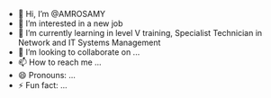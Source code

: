 - 👋 Hi, I’m @AMROSAMY
- 👀 I’m interested in a new job
- 🌱 I’m currently learning in level V training, Specialist Technician in Network and IT Systems Management
- 💞️ I’m looking to collaborate on ...
- 📫 How to reach me ...
- 😄 Pronouns: ...
- ⚡ Fun fact: ...

<!---
AMROSAMY/AMROSAMY is a ✨ special ✨ repository because its `README.md` (this file) appears on your GitHub profile.
You can click the Preview link to take a look at your changes.
--->
